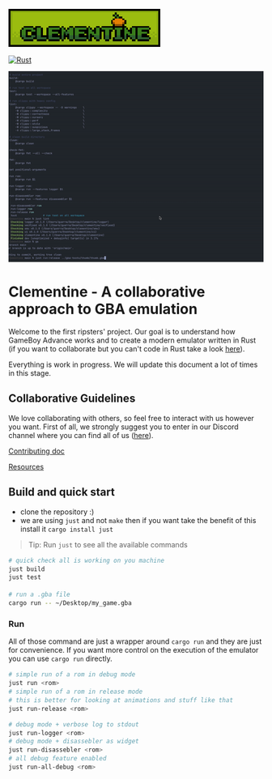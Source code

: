 
![Alt text](img/clementine_logo_200px.png?raw=true "Clementine_logo")

[![Rust](https://github.com/RIP-Comm/clementine/actions/workflows/rust.yml/badge.svg)](https://github.com/RIP-Comm/clementine/actions/workflows/rust.yml)

![](./extra/init.gif)

# Clementine - A collaborative approach to GBA emulation

Welcome to the first ripsters' project. Our goal is to understand how GameBoy Advance works and to create a modern emulator written in Rust (if you want to collaborate but you can't code in Rust take a look [here](https://doc.rust-lang.org/book/)).

Everything is work in progress. We will update this document a lot of times in this stage.


## Collaborative Guidelines

We love collaborating with others, so feel free to interact with us however you want. First of all, we strongly suggest you to enter in our Discord channel where you can find all of us ([here](https://discord.com/channels/919139369774891088/1013367016666714112)).

[Contributing doc](./CONTRIBUTING.md)

[Resources](https://github.com/RIP-Comm/clementine/wiki/Resources)

## Build and quick start

- clone the repository :)
- we are using `just` and not `make` then if you want take the benefit of this install it `cargo install just`

> Tip: Run `just` to see all the available commands 

```zsh
# quick check all is working on you machine
just build
just test

# run a .gba file
cargo run -- ~/Desktop/my_game.gba
```

### Run

All of those command are just a wrapper around `cargo run` and they are just for convenience.
If you want more control on the execution of the emulator you can use `cargo run` directly.

```zsh
# simple run of a rom in debug mode
just run <rom>
# simple run of a rom in release mode
# this is better for looking at animations and stuff like that
just run-release <rom>
```

```zsh
# debug mode + verbose log to stdout
just run-logger <rom>
# debug mode + disassebler as widget
just run-disassebler <rom>
# all debug feature enabled
just run-all-debug <rom>
```
